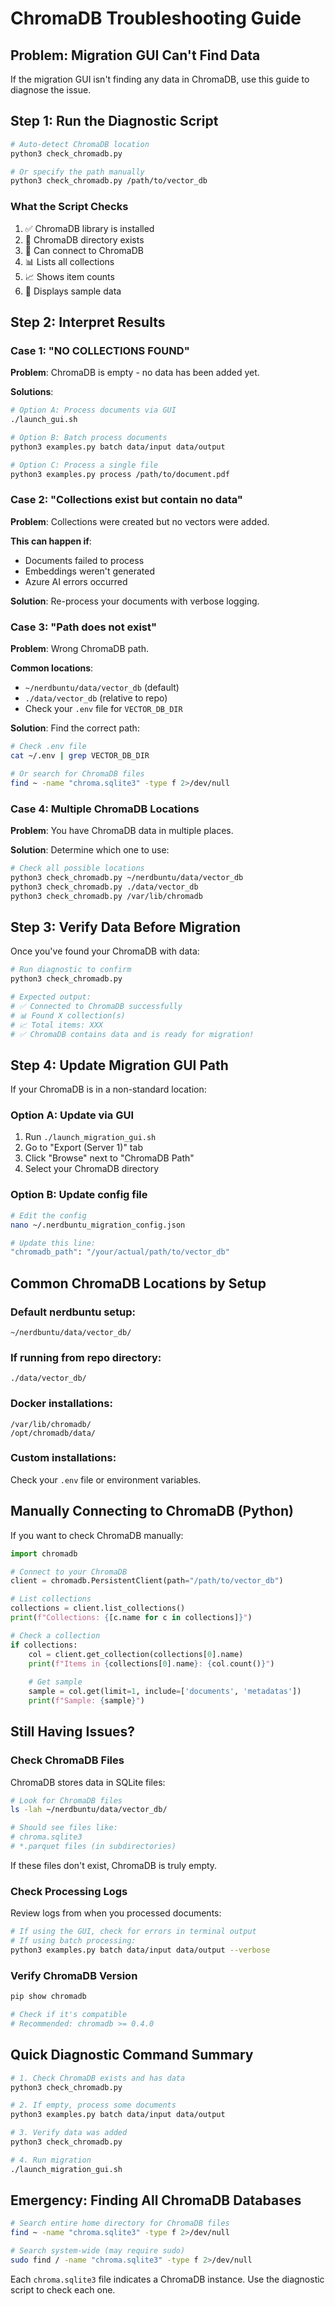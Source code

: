 # ChromaDB Troubleshooting Guide

## Problem: Migration GUI Can't Find Data

If the migration GUI isn't finding any data in ChromaDB, use this guide to diagnose the issue.

## Step 1: Run the Diagnostic Script

```bash
# Auto-detect ChromaDB location
python3 check_chromadb.py

# Or specify the path manually
python3 check_chromadb.py /path/to/vector_db
```

### What the Script Checks

1. ✅ ChromaDB library is installed
2. 📂 ChromaDB directory exists
3. 🔗 Can connect to ChromaDB
4. 📊 Lists all collections
5. 📈 Shows item counts
6. 📝 Displays sample data

## Step 2: Interpret Results

### Case 1: "NO COLLECTIONS FOUND"

**Problem**: ChromaDB is empty - no data has been added yet.

**Solutions**:

```bash
# Option A: Process documents via GUI
./launch_gui.sh

# Option B: Batch process documents
python3 examples.py batch data/input data/output

# Option C: Process a single file
python3 examples.py process /path/to/document.pdf
```

### Case 2: "Collections exist but contain no data"

**Problem**: Collections were created but no vectors were added.

**This can happen if**:
- Documents failed to process
- Embeddings weren't generated
- Azure AI errors occurred

**Solution**: Re-process your documents with verbose logging.

### Case 3: "Path does not exist"

**Problem**: Wrong ChromaDB path.

**Common locations**:
- `~/nerdbuntu/data/vector_db` (default)
- `./data/vector_db` (relative to repo)
- Check your `.env` file for `VECTOR_DB_DIR`

**Solution**: Find the correct path:

```bash
# Check .env file
cat ~/.env | grep VECTOR_DB_DIR

# Or search for ChromaDB files
find ~ -name "chroma.sqlite3" -type f 2>/dev/null
```

### Case 4: Multiple ChromaDB Locations

**Problem**: You have ChromaDB data in multiple places.

**Solution**: Determine which one to use:

```bash
# Check all possible locations
python3 check_chromadb.py ~/nerdbuntu/data/vector_db
python3 check_chromadb.py ./data/vector_db
python3 check_chromadb.py /var/lib/chromadb
```

## Step 3: Verify Data Before Migration

Once you've found your ChromaDB with data:

```bash
# Run diagnostic to confirm
python3 check_chromadb.py

# Expected output:
# ✅ Connected to ChromaDB successfully
# 📊 Found X collection(s)
# 📈 Total items: XXX
# ✅ ChromaDB contains data and is ready for migration!
```

## Step 4: Update Migration GUI Path

If your ChromaDB is in a non-standard location:

### Option A: Update via GUI
1. Run `./launch_migration_gui.sh`
2. Go to "Export (Server 1)" tab
3. Click "Browse" next to "ChromaDB Path"
4. Select your ChromaDB directory

### Option B: Update config file
```bash
# Edit the config
nano ~/.nerdbuntu_migration_config.json

# Update this line:
"chromadb_path": "/your/actual/path/to/vector_db"
```

## Common ChromaDB Locations by Setup

### Default nerdbuntu setup:
```
~/nerdbuntu/data/vector_db/
```

### If running from repo directory:
```
./data/vector_db/
```

### Docker installations:
```
/var/lib/chromadb/
/opt/chromadb/data/
```

### Custom installations:
Check your `.env` file or environment variables.

## Manually Connecting to ChromaDB (Python)

If you want to check ChromaDB manually:

```python
import chromadb

# Connect to your ChromaDB
client = chromadb.PersistentClient(path="/path/to/vector_db")

# List collections
collections = client.list_collections()
print(f"Collections: {[c.name for c in collections]}")

# Check a collection
if collections:
    col = client.get_collection(collections[0].name)
    print(f"Items in {collections[0].name}: {col.count()}")
    
    # Get sample
    sample = col.get(limit=1, include=['documents', 'metadatas'])
    print(f"Sample: {sample}")
```

## Still Having Issues?

### Check ChromaDB Files

ChromaDB stores data in SQLite files:

```bash
# Look for ChromaDB files
ls -lah ~/nerdbuntu/data/vector_db/

# Should see files like:
# chroma.sqlite3
# *.parquet files (in subdirectories)
```

If these files don't exist, ChromaDB is truly empty.

### Check Processing Logs

Review logs from when you processed documents:

```bash
# If using the GUI, check for errors in terminal output
# If using batch processing:
python3 examples.py batch data/input data/output --verbose
```

### Verify ChromaDB Version

```bash
pip show chromadb

# Check if it's compatible
# Recommended: chromadb >= 0.4.0
```

## Quick Diagnostic Command Summary

```bash
# 1. Check ChromaDB exists and has data
python3 check_chromadb.py

# 2. If empty, process some documents
python3 examples.py batch data/input data/output

# 3. Verify data was added
python3 check_chromadb.py

# 4. Run migration
./launch_migration_gui.sh
```

## Emergency: Finding All ChromaDB Databases

```bash
# Search entire home directory for ChromaDB files
find ~ -name "chroma.sqlite3" -type f 2>/dev/null

# Search system-wide (may require sudo)
sudo find / -name "chroma.sqlite3" -type f 2>/dev/null
```

Each `chroma.sqlite3` file indicates a ChromaDB instance. Use the diagnostic script to check each one.
